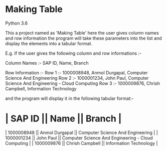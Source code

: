 # Making Table
Python 3.6

This a project named as 'Making Table' here the user gives column names and row information the program will take these parameters into the list and display the elements into a tabular format.

E.g. If the user gives the following column and row informations :-

Column Names :- SAP ID, Name, Branch

Row Information :- Row 1 :- 1000008948, Anmol Durgapal, Computer Science And Engineering
                   Row 2 :- 1000001234, John Paul, Computer Science And Engineering - Cloud Computing
                   Row 3 :- 1000009876, Chrish Campbell, Information Technology
                  
and the program will display it in the following tabular format:-

| SAP ID     || Name            || Branch                                             |
=======================================================================================
| 1000008948 || Anmol Durgapal  || Computer Science And Engineering                   |
| 1000001234 || John Paul       || Computer Science And Engineering - Cloud Computing |
| 1000009876 || Chrish Campbell || Information Technology                             |
